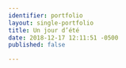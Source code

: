 ```yaml
---
identifier: portfolio
layout: single-portfolio
title: Un jour d’été
date: 2018-12-17 12:11:51 -0500
published: false

---
```

